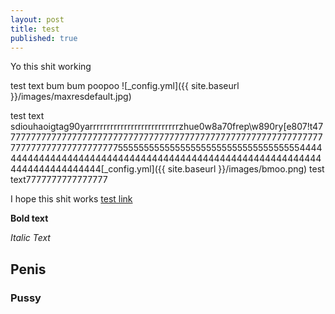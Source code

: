 ```yaml
---
layout: post
title: test
published: true
---
```


Yo this shit working

test text bum bum poopoo ![_config.yml]({{ site.baseurl }}/images/maxresdefault.jpg)

test text sdiouhaoigtag90yarrrrrrrrrrrrrrrrrrrrrrrrrrzhue0w8a70frep\w890ry\[e807!t47777777777777777777777777777777777777777777777777777777777777777777777777777777777755555555555555555555555555555555555444444444444444444444444444444444444444444444444444444444444444444444444444[_config.yml]({{ site.baseurl }}/images/bmoo.png) test text7777777777777777

I hope this shit works [test link]( https://www.youtube.com/watch?v=mEnhfMRLXnc)


**Bold text**


_Italic Text_


## Penis


### Pussy

